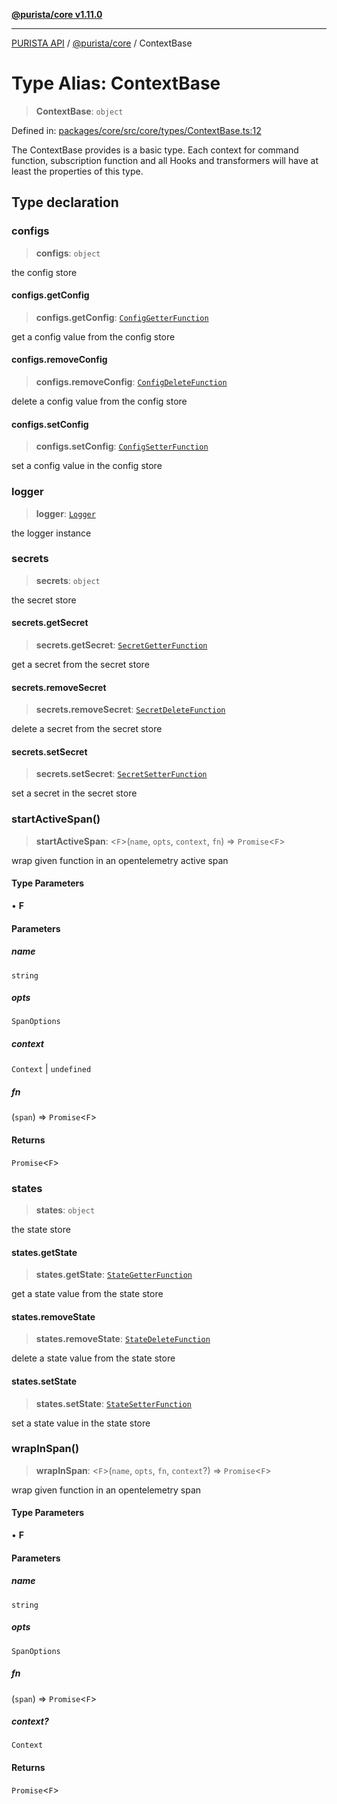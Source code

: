 [**@purista/core v1.11.0**](../README.md)

***

[PURISTA API](../../../packages.md) / [@purista/core](../README.md) / ContextBase

# Type Alias: ContextBase

> **ContextBase**: `object`

Defined in: [packages/core/src/core/types/ContextBase.ts:12](https://github.com/puristajs/purista/blob/master/packages/core/src/core/types/ContextBase.ts#L12)

The ContextBase provides is a basic type.
Each context for command function, subscription function and all Hooks and transformers will have at least the properties of this type.

## Type declaration

### configs

> **configs**: `object`

the config store

#### configs.getConfig

> **configs.getConfig**: [`ConfigGetterFunction`](ConfigGetterFunction.md)

get a config value from the config store

#### configs.removeConfig

> **configs.removeConfig**: [`ConfigDeleteFunction`](ConfigDeleteFunction.md)

delete a config value from the config store

#### configs.setConfig

> **configs.setConfig**: [`ConfigSetterFunction`](ConfigSetterFunction.md)

set a config value in the config store

### logger

> **logger**: [`Logger`](../classes/Logger.md)

the logger instance

### secrets

> **secrets**: `object`

the secret store

#### secrets.getSecret

> **secrets.getSecret**: [`SecretGetterFunction`](SecretGetterFunction.md)

get a secret from the secret store

#### secrets.removeSecret

> **secrets.removeSecret**: [`SecretDeleteFunction`](SecretDeleteFunction.md)

delete a secret from the secret store

#### secrets.setSecret

> **secrets.setSecret**: [`SecretSetterFunction`](SecretSetterFunction.md)

set a secret in the secret store

### startActiveSpan()

> **startActiveSpan**: \<`F`\>(`name`, `opts`, `context`, `fn`) => `Promise`\<`F`\>

wrap given function in an opentelemetry active span

#### Type Parameters

• **F**

#### Parameters

##### name

`string`

##### opts

`SpanOptions`

##### context

`Context` | `undefined`

##### fn

(`span`) => `Promise`\<`F`\>

#### Returns

`Promise`\<`F`\>

### states

> **states**: `object`

the state store

#### states.getState

> **states.getState**: [`StateGetterFunction`](StateGetterFunction.md)

get a state value from the state store

#### states.removeState

> **states.removeState**: [`StateDeleteFunction`](StateDeleteFunction.md)

delete a state value from the state store

#### states.setState

> **states.setState**: [`StateSetterFunction`](StateSetterFunction.md)

set a state value in the state store

### wrapInSpan()

> **wrapInSpan**: \<`F`\>(`name`, `opts`, `fn`, `context`?) => `Promise`\<`F`\>

wrap given function in an opentelemetry span

#### Type Parameters

• **F**

#### Parameters

##### name

`string`

##### opts

`SpanOptions`

##### fn

(`span`) => `Promise`\<`F`\>

##### context?

`Context`

#### Returns

`Promise`\<`F`\>
